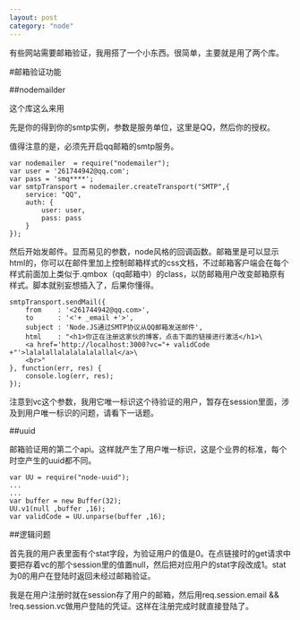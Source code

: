 ```yaml
---
layout: post
category: "node"
---
```

有些网站需要邮箱验证，我用搭了一个小东西。很简单，主要就是用了两个库。

#邮箱验证功能

##nodemailder

这个库这么来用

先是你的得到你的smtp实例，参数是服务单位，这里是QQ，然后你的授权。

值得注意的是，必须先开启qq邮箱的smtp服务。

  	var nodemailer  = require("nodemailer");
	var user = '261744942@qq.com';
	var pass = 'smq****';
	var smtpTransport = nodemailer.createTransport("SMTP",{
	    service: "QQ",
	    auth: {
	        user: user,
	        pass: pass
	    }
	});

然后开始发邮件。显而易见的参数，node风格的回调函数。邮箱里是可以显示html的，你可以在邮件里加上控制邮箱样式的css文档，不过邮箱客户端会在每个样式前面加上类似于.qmbox（qq邮箱中）的class，以防邮箱用户改变邮箱原有样式。脚本就别妄想插入了，后果你懂得。

	smtpTransport.sendMail({
	    from    : '<261744942@qq.com>',
	    to      : '<'+ _email +'>',
	    subject : 'Node.JS通过SMTP协议从QQ邮箱发送邮件',
	    html    : "<h1>你正在注册这家伙的博客，点击下面的链接进行激活</h1>\
		<a href='http://localhost:3000?vc="+ validCode +"'>lalalallalalalalalallal</a>\
	    <br>"
	}, function(err, res) {
	    console.log(err, res);
	});

注意到vc这个参数，我用它唯一标识这个待验证的用户，暂存在session里面，涉及到用户唯一标识的问题，请看下一话题。

##uuid

邮箱验证用的第二个api。这样就产生了用户唯一标识，这是个业界的标准，每个时空产生的uuid都不同。
	
	var UU = require("node-uuid");
	...
	...
	var buffer = new Buffer(32);
	UU.v1(null ,buffer ,16);
	var validCode = UU.unparse(buffer ,16);

##逻辑问题

首先我的用户表里面有个stat字段，为验证用户的值是0。在点链接时的get请求中要把存着vc的那个session里的值置null，然后把对应用户的stat字段改成1。stat为0的用户在登陆时返回未经过邮箱验证。

我是在用户注册时就在session存了用户的邮箱，然后用req.session.email && !req.session.vc做用户登陆的凭证。这样在注册完成时就直接登陆了。